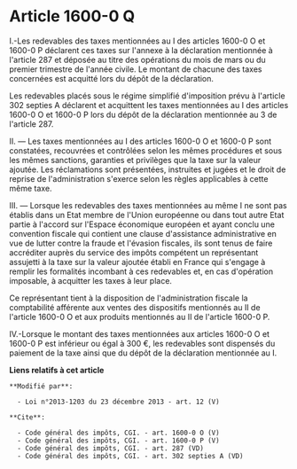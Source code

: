 # Article 1600-0 Q

I.-Les redevables des taxes mentionnées au I des articles 1600-0 O et 1600-0 P déclarent ces taxes sur l'annexe à la
déclaration mentionnée à l'article 287 et déposée au titre des opérations du mois de mars ou du premier trimestre de l'année
civile. Le montant de chacune des taxes concernées est acquitté lors du dépôt de la déclaration. 

Les redevables placés sous le régime simplifié d'imposition prévu à l'article 302 septies A déclarent et acquittent les taxes
mentionnées au I des articles 1600-0 O et 1600-0 P lors du dépôt de la déclaration mentionnée au 3 de l'article 287. 

II. ― Les taxes mentionnées au I des articles 1600-0 O et 1600-0 P sont constatées, recouvrées et contrôlées selon les mêmes
procédures et sous les mêmes sanctions, garanties et privilèges que la taxe sur la valeur ajoutée. Les réclamations sont
présentées, instruites et jugées et le droit de reprise de l'administration s'exerce selon les règles applicables à cette
même taxe. 

III. ― Lorsque les redevables des taxes mentionnées au même I ne sont pas établis dans un Etat membre de l'Union européenne
ou dans tout autre Etat partie à l'accord sur l'Espace économique européen et ayant conclu une convention fiscale qui
contient une clause d'assistance administrative en vue de lutter contre la fraude et l'évasion fiscales, ils sont tenus de
faire accréditer auprès du service des impôts compétent un représentant assujetti à la taxe sur la valeur ajoutée établi en
France qui s'engage à remplir les formalités incombant à ces redevables et, en cas d'opération imposable, à acquitter les
taxes à leur place. 

Ce représentant tient à la disposition de l'administration fiscale la comptabilité afférente aux ventes des dispositifs
mentionnés au II de l'article 1600-0 O et aux produits mentionnés au II de l'article 1600-0 P. 

IV.-Lorsque le montant des taxes mentionnées aux articles 1600-0 O et 1600-0 P est inférieur ou égal à 300 €, les redevables
sont dispensés du paiement de la taxe ainsi que du dépôt de la déclaration mentionnée au I.

**Liens relatifs à cet article**

	**Modifié par**:

	  - Loi n°2013-1203 du 23 décembre 2013 - art. 12 (V)

	**Cite**:

	  - Code général des impôts, CGI. - art. 1600-0 O (V)
	  - Code général des impôts, CGI. - art. 1600-0 P (V)
	  - Code général des impôts, CGI. - art. 287 (VD)
	  - Code général des impôts, CGI. - art. 302 septies A (VD)

